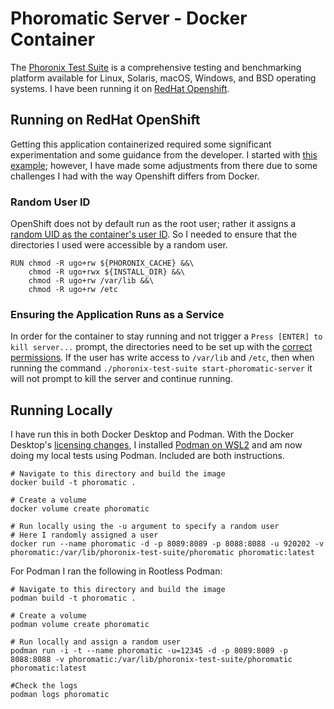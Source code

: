 # Phoromatic Server - Docker Container
 
The [Phoronix Test Suite](https://github.com/phoronix-test-suite/phoronix-test-suite) is a comprehensive testing and benchmarking platform available for Linux, Solaris, macOS, Windows, and BSD operating systems.  I have been running it on [RedHat Openshift](https://www.redhat.com/en/technologies/cloud-computing/openshift).

## Running on RedHat OpenShift

Getting this application containerized required some significant experimentation and some guidance from the developer.  I started with [this example](https://github.com/mgasiorowski/phoromatic-server-docker); however, I have made some adjustments from there due to some challenges I had with the way Openshift differs from Docker.

### Random User ID
OpenShift does not by default run as the root user; rather it assigns a [random UID as the container's user ID](https://cookbook.openshift.org/users-and-role-based-access-control/why-do-my-applications-run-as-a-random-user-id.html).  So I needed to ensure that the directories I used were accessible by a random user.
```
RUN chmod -R ugo+rw ${PHORONIX_CACHE} &&\
    chmod -R ugo+rwx ${INSTALL_DIR} &&\
    chmod -R ugo+rw /var/lib &&\
    chmod -R ugo+rw /etc 
```  

### Ensuring the Application Runs as a Service
In order for the container to stay running and not trigger a `Press [ENTER] to kill server...` prompt, the directories need to be set up with the [correct permissions](https://github.com/phoronix-test-suite/phoronix-test-suite/issues/615).  If the user has write access to `/var/lib` and `/etc`, then when running the command `./phoronix-test-suite start-phoromatic-server` it will not prompt to kill the server and continue running.  

## Running Locally

I have run this in both Docker Desktop and Podman.  With the Docker Desktop's [licensing changes](https://www.docker.com/blog/updating-product-subscriptions/), I installed [Podman on WSL2](https://www.redhat.com/sysadmin/podman-windows-wsl2) and am now doing my local tests using Podman.  Included are both instructions. 

```
# Navigate to this directory and build the image
docker build -t phoromatic .

# Create a volume
docker volume create phoromatic

# Run locally using the -u argument to specify a random user
# Here I randomly assigned a user
docker run --name phoromatic -d -p 8089:8089 -p 8088:8088 -u 920202 -v phoromatic:/var/lib/phoronix-test-suite/phoromatic phoromatic:latest
```

For Podman I ran the following in Rootless Podman:
```
# Navigate to this directory and build the image
podman build -t phoromatic .

# Create a volume
podman volume create phoromatic

# Run locally and assign a random user
podman run -i -t --name phoromatic -u=12345 -d -p 8089:8089 -p 8088:8088 -v phoromatic:/var/lib/phoronix-test-suite/phoromatic phoromatic:latest

#Check the logs
podman logs phoromatic
```


